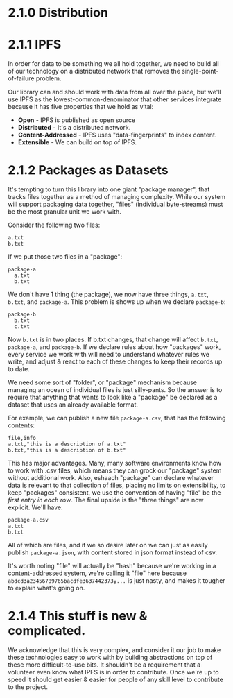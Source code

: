 # 2.1.0 Distribution

# 2.1.1 IPFS
In order for data to be something we all hold together, we need to build all of our technology on a distributed network that removes the single-point-of-failure problem.

Our library can and should work with data from all over the place, but we'll use IPFS as the lowest-common-denominator that other services integrate because it has five properties that we hold as vital:

* **Open** - IPFS is published as open source
* **Distributed** - It's a distributed network.
* **Content-Addressed** - IPFS uses "data-fingerprints" to index content.
* **Extensible** - We can build on top of IPFS.

# 2.1.2 Packages as Datasets
It's tempting to turn this library into one giant "package manager", that tracks files together as a method of managing complexity. While our system will support packaging data together, "files" (individual byte-streams) must be the most granular unit we work with.

Consider the following two files:

    a.txt
    b.txt

If we put those two files in a "package":

    package-a
      a.txt
      b.txt

We don't have 1 thing (the package), we now have three things, `a.txt`, `b.txt`, and `package-a`. This problem is shows up when we declare `package-b`:

    package-b
      b.txt
      c.txt

Now `b.txt` is in two places. If b.txt changes, that change will affect `b.txt`, `package-a`, and `package-b`. If we declare rules about how "packages" work, every service we work with will need to understand whatever rules we write, and adjust & react to each of these changes to keep their records up to date.

We need some sort of "folder", or "package" mechanism because managing an ocean of individual files is just silly-pants. So the answer is to require that anything that wants to look like a "package" be declared as a dataset that uses an already available format.

For example, we can publish a new file `package-a.csv`, that has the following contents:

    file,info
    a.txt,"this is a description of a.txt"
    b.txt,"this is a description of b.txt"

This has major advantages. Many, many software environments know how to work with .csv files, which means they can grock our "package" system without additional work. Also, eshaach "package" can declare whatever data is relevant to that collection of files, placing no limits on extensibility, to keep "packages" consistent, we use the convention of having "file" be the _first entry in each row_. The final upside is the "three things" are now explicit. We'll have:

    package-a.csv
    a.txt
    b.txt

All of which are files, and if we so desire later on we can just as easily publish `package-a.json`, with content stored in json format instead of csv.

It's worth noting "file" will actually be "hash" because we're working in a content-addressed system, we're calling it "file" here because `abdcd3a23456789765bacdfe3637442373y...` is just nasty, and makes it tougher to explain what's going on.

# 2.1.4 This stuff is new & complicated.
We acknowledge that this is very complex, and consider it our job to make these technologies easy to work with by building abstractions on top of these more difficult-to-use bits. It shouldn't be a requirement that a volunteer even know what IPFS is in order to contribute. Once we're up to speed it should get easier & easier for people of any skill level to contribute to the project.
